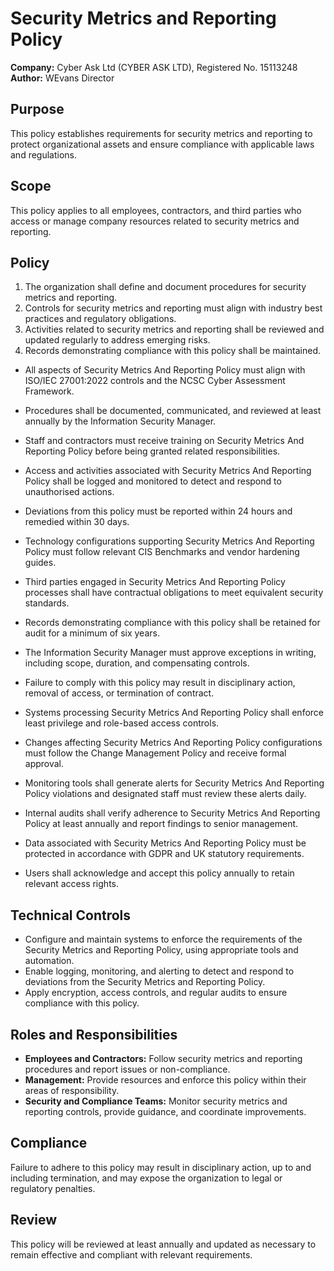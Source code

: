 # Security Metrics and Reporting Policy

**Company:** Cyber Ask Ltd (CYBER ASK LTD), Registered No. 15113248  
**Author:** WEvans Director

## Purpose

This policy establishes requirements for security metrics and reporting to protect organizational assets and ensure compliance with applicable laws and regulations.

## Scope

This policy applies to all employees, contractors, and third parties who access or manage company resources related to security metrics and reporting.

## Policy
1. The organization shall define and document procedures for security metrics and reporting.
2. Controls for security metrics and reporting must align with industry best practices and regulatory obligations.
3. Activities related to security metrics and reporting shall be reviewed and updated regularly to address emerging risks.
4. Records demonstrating compliance with this policy shall be maintained.

- All aspects of Security Metrics And Reporting Policy must align with ISO/IEC 27001:2022 controls and the NCSC Cyber Assessment Framework.
- Procedures shall be documented, communicated, and reviewed at least annually by the Information Security Manager.
- Staff and contractors must receive training on Security Metrics And Reporting Policy before being granted related responsibilities.
- Access and activities associated with Security Metrics And Reporting Policy shall be logged and monitored to detect and respond to unauthorised actions.
- Deviations from this policy must be reported within 24 hours and remedied within 30 days.
- Technology configurations supporting Security Metrics And Reporting Policy must follow relevant CIS Benchmarks and vendor hardening guides.
- Third parties engaged in Security Metrics And Reporting Policy processes shall have contractual obligations to meet equivalent security standards.
- Records demonstrating compliance with this policy shall be retained for audit for a minimum of six years.
- The Information Security Manager must approve exceptions in writing, including scope, duration, and compensating controls.
- Failure to comply with this policy may result in disciplinary action, removal of access, or termination of contract.

- Systems processing Security Metrics And Reporting Policy shall enforce least privilege and role-based access controls.
- Changes affecting Security Metrics And Reporting Policy configurations must follow the Change Management Policy and receive formal approval.
- Monitoring tools shall generate alerts for Security Metrics And Reporting Policy violations and designated staff must review these alerts daily.
- Internal audits shall verify adherence to Security Metrics And Reporting Policy at least annually and report findings to senior management.
- Data associated with Security Metrics And Reporting Policy must be protected in accordance with GDPR and UK statutory requirements.
- Users shall acknowledge and accept this policy annually to retain relevant access rights.

## Technical Controls

- Configure and maintain systems to enforce the requirements of the Security Metrics and Reporting Policy, using appropriate tools and automation.
- Enable logging, monitoring, and alerting to detect and respond to deviations from the Security Metrics and Reporting Policy.
- Apply encryption, access controls, and regular audits to ensure compliance with this policy.

## Roles and Responsibilities

- **Employees and Contractors:** Follow security metrics and reporting procedures and report issues or non-compliance.
- **Management:** Provide resources and enforce this policy within their areas of responsibility.
- **Security and Compliance Teams:** Monitor security metrics and reporting controls, provide guidance, and coordinate improvements.

## Compliance

Failure to adhere to this policy may result in disciplinary action, up to and including termination, and may expose the organization to legal or regulatory penalties.

## Review

This policy will be reviewed at least annually and updated as necessary to remain effective and compliant with relevant requirements.

